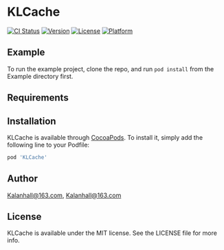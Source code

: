 # KLCache

[![CI Status](https://img.shields.io/travis/Kalanhall@163.com/KLCache.svg?style=flat)](https://travis-ci.org/Kalanhall@163.com/KLCache)
[![Version](https://img.shields.io/cocoapods/v/KLCache.svg?style=flat)](https://cocoapods.org/pods/KLCache)
[![License](https://img.shields.io/cocoapods/l/KLCache.svg?style=flat)](https://cocoapods.org/pods/KLCache)
[![Platform](https://img.shields.io/cocoapods/p/KLCache.svg?style=flat)](https://cocoapods.org/pods/KLCache)

## Example

To run the example project, clone the repo, and run `pod install` from the Example directory first.

## Requirements

## Installation

KLCache is available through [CocoaPods](https://cocoapods.org). To install
it, simply add the following line to your Podfile:

```ruby
pod 'KLCache'
```

## Author

Kalanhall@163.com, Kalanhall@163.com

## License

KLCache is available under the MIT license. See the LICENSE file for more info.
